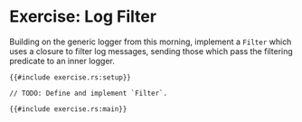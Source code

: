 # Exercise: Log Filter

Building on the generic logger from this morning, implement a `Filter` which
uses a closure to filter log messages, sending those which pass the filtering
predicate to an inner logger.

```rust,compile_fail
{{#include exercise.rs:setup}}

// TODO: Define and implement `Filter`.

{{#include exercise.rs:main}}
```
